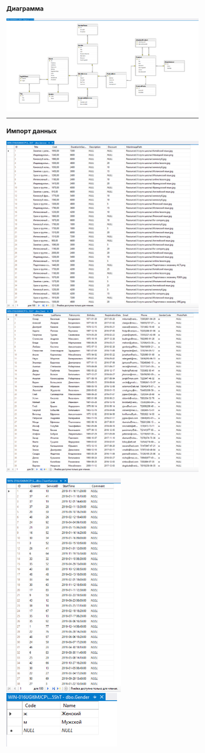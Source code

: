 ### Диаграмма
![ResultImg](./diagram.png)

----

### Импорт данных


<img src="./service.png" width="600"/>

<img src="./client.png" width="600"/>

<img src="./clientService.png" width="300"/>  <img src="./gender.png"/>
